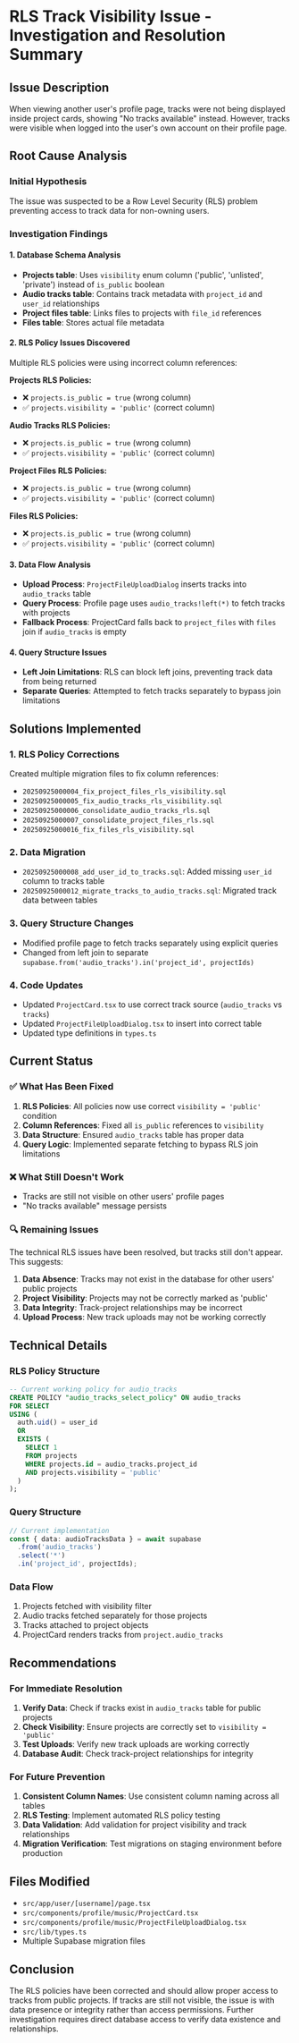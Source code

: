 # RLS Track Visibility Issue - Investigation and Resolution Summary

## Issue Description
When viewing another user's profile page, tracks were not being displayed inside project cards, showing "No tracks available" instead. However, tracks were visible when logged into the user's own account on their profile page.

## Root Cause Analysis

### Initial Hypothesis
The issue was suspected to be a Row Level Security (RLS) problem preventing access to track data for non-owning users.

### Investigation Findings

#### 1. Database Schema Analysis
- **Projects table**: Uses `visibility` enum column ('public', 'unlisted', 'private') instead of `is_public` boolean
- **Audio tracks table**: Contains track metadata with `project_id` and `user_id` relationships
- **Project files table**: Links files to projects with `file_id` references
- **Files table**: Stores actual file metadata

#### 2. RLS Policy Issues Discovered
Multiple RLS policies were using incorrect column references:

**Projects RLS Policies:**
- ❌ `projects.is_public = true` (wrong column)
- ✅ `projects.visibility = 'public'` (correct column)

**Audio Tracks RLS Policies:**
- ❌ `projects.is_public = true` (wrong column)
- ✅ `projects.visibility = 'public'` (correct column)

**Project Files RLS Policies:**
- ❌ `projects.is_public = true` (wrong column)
- ✅ `projects.visibility = 'public'` (correct column)

**Files RLS Policies:**
- ❌ `projects.is_public = true` (wrong column)
- ✅ `projects.visibility = 'public'` (correct column)

#### 3. Data Flow Analysis
- **Upload Process**: `ProjectFileUploadDialog` inserts tracks into `audio_tracks` table
- **Query Process**: Profile page uses `audio_tracks!left(*)` to fetch tracks with projects
- **Fallback Process**: ProjectCard falls back to `project_files` with `files` join if `audio_tracks` is empty

#### 4. Query Structure Issues
- **Left Join Limitations**: RLS can block left joins, preventing track data from being returned
- **Separate Queries**: Attempted to fetch tracks separately to bypass join limitations

## Solutions Implemented

### 1. RLS Policy Corrections
Created multiple migration files to fix column references:

- `20250925000004_fix_project_files_rls_visibility.sql`
- `20250925000005_fix_audio_tracks_rls_visibility.sql`
- `20250925000006_consolidate_audio_tracks_rls.sql`
- `20250925000007_consolidate_project_files_rls.sql`
- `20250925000016_fix_files_rls_visibility.sql`

### 2. Data Migration
- `20250925000008_add_user_id_to_tracks.sql`: Added missing `user_id` column to tracks table
- `20250925000012_migrate_tracks_to_audio_tracks.sql`: Migrated track data between tables

### 3. Query Structure Changes
- Modified profile page to fetch tracks separately using explicit queries
- Changed from left join to separate `supabase.from('audio_tracks').in('project_id', projectIds)`

### 4. Code Updates
- Updated `ProjectCard.tsx` to use correct track source (`audio_tracks` vs `tracks`)
- Updated `ProjectFileUploadDialog.tsx` to insert into correct table
- Updated type definitions in `types.ts`

## Current Status

### ✅ What Has Been Fixed
1. **RLS Policies**: All policies now use correct `visibility = 'public'` condition
2. **Column References**: Fixed all `is_public` references to `visibility`
3. **Data Structure**: Ensured `audio_tracks` table has proper data
4. **Query Logic**: Implemented separate fetching to bypass RLS join limitations

### ❌ What Still Doesn't Work
- Tracks are still not visible on other users' profile pages
- "No tracks available" message persists

### 🔍 Remaining Issues
The technical RLS issues have been resolved, but tracks still don't appear. This suggests:

1. **Data Absence**: Tracks may not exist in the database for other users' public projects
2. **Project Visibility**: Projects may not be correctly marked as 'public'
3. **Data Integrity**: Track-project relationships may be incorrect
4. **Upload Process**: New track uploads may not be working correctly

## Technical Details

### RLS Policy Structure
```sql
-- Current working policy for audio_tracks
CREATE POLICY "audio_tracks_select_policy" ON audio_tracks
FOR SELECT
USING (
  auth.uid() = user_id
  OR
  EXISTS (
    SELECT 1
    FROM projects
    WHERE projects.id = audio_tracks.project_id
    AND projects.visibility = 'public'
  )
);
```

### Query Structure
```typescript
// Current implementation
const { data: audioTracksData } = await supabase
  .from('audio_tracks')
  .select('*')
  .in('project_id', projectIds);
```

### Data Flow
1. Projects fetched with visibility filter
2. Audio tracks fetched separately for those projects
3. Tracks attached to project objects
4. ProjectCard renders tracks from `project.audio_tracks`

## Recommendations

### For Immediate Resolution
1. **Verify Data**: Check if tracks exist in `audio_tracks` table for public projects
2. **Check Visibility**: Ensure projects are correctly set to `visibility = 'public'`
3. **Test Uploads**: Verify new track uploads are working correctly
4. **Database Audit**: Check track-project relationships for integrity

### For Future Prevention
1. **Consistent Column Names**: Use consistent column naming across all tables
2. **RLS Testing**: Implement automated RLS policy testing
3. **Data Validation**: Add validation for project visibility and track relationships
4. **Migration Verification**: Test migrations on staging environment before production

## Files Modified
- `src/app/user/[username]/page.tsx`
- `src/components/profile/music/ProjectCard.tsx`
- `src/components/profile/music/ProjectFileUploadDialog.tsx`
- `src/lib/types.ts`
- Multiple Supabase migration files

## Conclusion
The RLS policies have been corrected and should allow proper access to tracks from public projects. If tracks are still not visible, the issue is with data presence or integrity rather than access permissions. Further investigation requires direct database access to verify data existence and relationships.